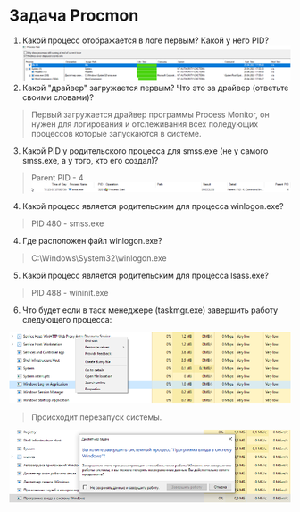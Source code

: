 # Задача  Procmon





1. Какой процесс отображается в логе первым? Какой у него PID?
![](pic/1.png)
2. Какой "драйвер" загружается первым? Что это за драйвер (ответьте своими словами)?
> Первый загружается драйвер программы Process Monitor, он нужен для логирования и отслеживания всех поледующих процессов которые запускаются в системе.

3. Какой PID у родительского процесса для smss.exe (не у самого smss.exe, а у того, кто его создал)?
> Parent PID - 4    
![](pic/3.png)

4. Какой процесс является родительским для процесса winlogon.exe? 
> PID 480 - smss.exe
4. Где расположен файл winlogon.exe?
> C:\Windows\System32\winlogon.exe

5. Какой процесс является родительским для процесса lsass.exe?
> PID 488 - wininit.exe

6. Что будет если в таск менеджере (taskmgr.exe) завершить работу следующего процесса:

![](pic/taskmgr.png)

> Происходит перезапуск системы.

![](pic/6.png)